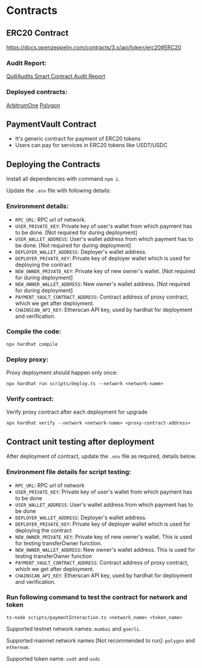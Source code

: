 # Contracts

## ERC20 Contract
https://docs.openzeppelin.com/contracts/3.x/api/token/erc20#ERC20

### Audit Report:
[QuillAudits Smart Contract Audit Report](docs/DappLookerSmartContractAuditReport-QuillAudits.pdf)

### Deployed contracts:
[ArbitrumOne](https://arbiscan.io/address/0x0e13a51a1c6a74083b1ce32d62368abb2c8f403e)
[Polygon](https://polygonscan.com/address/0xd2b11b3f41d700968183966da575895ce0d28fa8)

## PaymentVault Contract
- It's generic contract for payment of ERC20 tokens
- Users can pay for services in ERC20 tokens like USDT/USDC

## Deploying the Contracts

Install all dependencies with command `npm i`.

Update the `.env` file with following details:

### Environment details:
- `RPC_URL`: RPC url of network.
- `USER_PRIVATE_KEY`: Private key of user's wallet from which payment has to be done. [Not required for during deployment]
- `USER_WALLET_ADDRESS`: User's wallet address from which payment has to be done. [Not required for during deployment]
- `DEPLOYER_WALLET_ADDRESS`: Deployer's wallet address.
- `DEPLOYER_PRIVATE_KEY`: Private key of deployer wallet which is used for deploying the contract
- `NEW_OWNER_PRIVATE_KEY`: Private key of new owner's wallet. [Not required for during deployment]
- `NEW_OWNER_WALLET_ADDRESS`: New owner's wallet address. [Not required for during deployment]
- `PAYMENT_VAULT_CONTRACT_ADDRESS`: Contract address of proxy contract, which we get after deployment.
- `CHAINSCAN_API_KEY`: Etherscan API key, used by hardhat for deployment and verification.

### Compile the code:
`npx hardhat compile`

### Deploy proxy:
Proxy deployment should happen only once:

`npx hardhat run scripts/deploy.ts --network <network-name>`

### Verify contract:
Verify proxy contract after each deployment for upgrade

`npx hardhat verify --network <network-name> <proxy-contract-address>`


## Contract unit testing after deployment

After deployment of contract, update the `.env` file as required, details below. 

### Environment file details for script testing:
- `RPC_URL`: RPC url of network
- `USER_PRIVATE_KEY`: Private key of user's wallet from which payment has to be done
- `USER_WALLET_ADDRESS`: User's wallet address from which payment has to be done
- `DEPLOYER_WALLET_ADDRESS`: Deployer's wallet address.
- `DEPLOYER_PRIVATE_KEY`: Private key of deployer wallet which is used for deploying the contract
- `NEW_OWNER_PRIVATE_KEY`: Private key of new owner's wallet. This is used for testing transferOwner function. 
- `NEW_OWNER_WALLET_ADDRESS`: New owner's wallet address. This is used for testing transferOwner function
- `PAYMENT_VAULT_CONTRACT_ADDRESS`: Contract address of proxy contract, which we get after deployment.
- `CHAINSCAN_API_KEY`: Etherscan API key, used by hardhat for deployment and verification.

### Run following command to test the contract for network and token
`ts-node scripts/paymentInteraction.ts <network_name> <token_name>`

Supported testnet network names: `mumbai` and `goerli`.

Supported mainnet network names [Not recommended to run]: `polygon` and `ethereum`.

Supported token name: `usdt` and `usdc`
